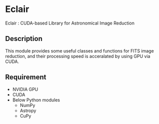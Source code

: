 Eclair
======

Eclair : CUDA-based Library for Astronomical Image Reduction

## Description
This module provides some useful classes and functions
for FITS image reduction, 
and their processing speed is acceralated by using GPU via CUDA.

## Requirement
* NVIDIA GPU
* CUDA
* Below Python modules
  * NumPy
  * Astropy
  * CuPy
